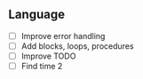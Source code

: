 ## Language
- [ ] Improve error handling
- [ ] Add blocks, loops, procedures
- [ ] Improve TODO
- [ ] Find time 2